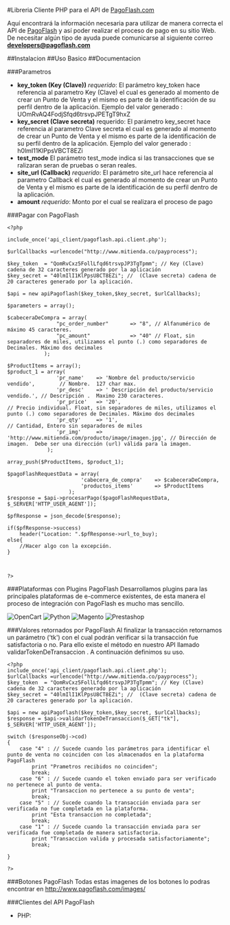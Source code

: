 #Libreria Cliente PHP para el API de [PagoFlash.com](http://pagoflash.com)

Aquí encontrará la información necesaria para utilizar de manera correcta el API de [PagoFlash](http://pagoflash.com) y así poder realizar el proceso de pago en su sitio Web. De necesitar algún tipo de ayuda puede comunicarse al siguiente correo **developers@pagoflash.com**


##Instalacion
##Uso Basico
##Documentacion

###Parametros

- **key_token (Key (Clave))** *requerido*: El parámetro key_token hace referencia al parametro Key (Clave) el cual es generado al momento de crear un Punto de Venta y el mismo es parte de la identificación de su perfil dentro de la aplicación. Ejemplo del valor generado : UOmRvAQ4FodjSfqd6trsvpJPETgT9hxZ
- **key_secret (Clave secreta)** requerido: El parámetro key_secret hace referencia al parametro Clave secreta el cual es generado al momento de crear un Punto de Venta y el mismo es parte de la identificación de su perfil dentro de la aplicación. Ejemplo del valor generado : h0lmI11KlPpsVBCT8EZi
- **test_mode** El parámetro test_mode indica si las transacciones que se ralizaran seran de pruebas o seran reales.
- **site_url (Callback)** *requerido*: El parámetro site_url hace referencia al parametro Callback el cual es generado al momento de crear un Punto de Venta y el mismo es parte de la identificación de su perfil dentro de la aplicación.
- **amount** *requerido*: Monto por el cual se realizara el proceso de pago

###Pagar con PagoFlash

	<?php

    include_once('api_client/pagoflash.api.client.php');

    $urlCallbacks =urlencode("http://www.mitienda.co/payprocess");
    
    $key_token  = "QomRvCxz5FollLfqd6trsvpJP3TgTpmm"; // Key (Clave) cadena de 32 caracteres generado por la aplicación
    $key_secret = "40lmIlI1KlPpsU8CT8EZi"; //  (Clave secreta) cadena de 20 caracteres generado por la aplicación.

    $api = new apiPagoflash($key_token,$key_secret, $urlCallbacks);

    $parameters = array();
    
    $cabeceraDeCompra = array(
                    "pc_order_number"       => "8", // Alfanumérico de máximo 45 caracteres.
                    "pc_amount"             => "40" // Float, sin separadores de miles, utilizamos el punto (.) como separadores de Decimales. Máximo dos decimales
                );
    
    $ProductItems = array();
    $product_1 = array(
                    'pr_name'    => 'Nombre del producto/servicio vendido',        // Nombre.  127 char max.
                    'pr_desc'    => ' Descripción del producto/servicio vendido.', // Descripción .  Maximo 230 caracteres.
                    'pr_price'   => '20',                                         // Precio individual. Float, sin separadores de miles, utilizamos el punto (.) como separadores de Decimales. Máximo dos decimales
                    'pr_qty'     => '1',                                         // Cantidad, Entero sin separadores de miles  
                    'pr_img'     => 'http://www.mitienda.com/producto/image/imagen.jpg', // Dirección de imagen.  Debe ser una dirección (url) válida para la imagen.   
                 );

    array_push($ProductItems, $product_1);
    
    $pagoFlashRequestData = array(
                            'cabecera_de_compra'    => $cabeceraDeCompra, 
                            'productos_items'       => $ProductItems
                        );
    $response = $api->procesarPago($pagoFlashRequestData, $_SERVER['HTTP_USER_AGENT']);
    
    $pfResponse = json_decode($response);
    
    if($pfResponse->success)    
		header("Location: ".$pfResponse->url_to_buy);
    else{
        //Hacer algo con la excepción.
    }



	?>

###Plataformas con Plugins PagoFlash
Desarrollamos plugins para las principales plataformas de e-commerce existentes, de esta manera el proceso de integración con PagoFlash es mucho mas sencillo.


![OpenCart](http://www.paygatewayonline.com/wp-content/uploads/2014/10/opencart.png "OpenCart") ![Python](http://snag.gy/pyEp4.jpg "Python") ![Magento](http://www.web-design-phuket.com/images/magento.jpg "Magento") ![Prestashop](http://webpay.svea.com/PageFiles/16088/Prestashop_150x75.png "Prestashop")

###Valores retornados por PagoFlash
Al finalizar la transacción retornamos un parámetro ('tk') con el cual podrán verificar si la transacción fue satisfactoria o no. Para ello existe el método en nuestro API llamado validarTokenDeTransaccion . A continuación definimos su uso.

	<?php 
	include_once('api_client/pagoflash.api.client.php');
	$urlCallbacks =urlencode("http://www.mitienda.co/payprocess");
	$key_token  = "QomRvCxz5FollLfqd6trsvpJP3TgTpmm"; // Key (Clave) cadena de 32 caracteres generado por la aplicación
	$key_secret = "40lmIlI1KlPpsU8CT8EZi"; //  (Clave secreta) cadena de 20 caracteres generado por la aplicación.

	$api = new apiPagoflash($key_token,$key_secret, $urlCallbacks);
	$response = $api->validarTokenDeTransaccion($_GET["tk"], $_SERVER['HTTP_USER_AGENT']);

	switch ($responseObj->cod)
	{
	    case "4" : // Sucede cuando los parámetros para identificar el punto de venta no coinciden con los almacenados en la plataforma PagoFlash
	        print "Prametros recibidos no coinciden"; 
	        break;
	    case "6" : // Sucede cuando el token enviado para ser verificado no pertenece al punto de venta.
	        print "Transaccion no pertenece a su punto de venta";
	        break;
	    case "5" : // Sucede cuando la transacción enviada para ser verificada no fue completada en la plataforma.
	        print "Esta transaccion no completada";
	        break;
	    case "1" : // Sucede cuando la transacción enviada para ser verificada fue completada de manera satisfactoria.
	        print "Transaccion valida y procesada satisfactoriamente";
	        break;

	}

	?>

###Botones PagoFlash
Todas estas imagenes de los botones lo podras encontrar en http://www.pagoflash.com/images/

###Clientes del API PagoFlash

- PHP: 